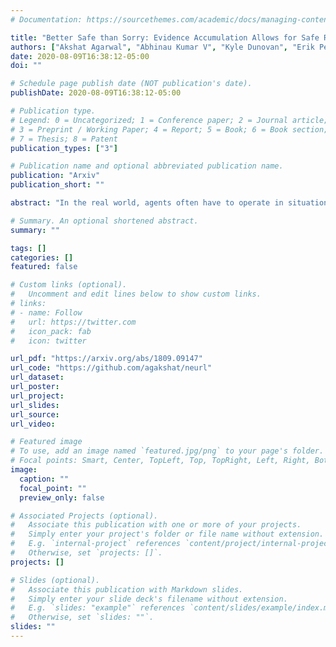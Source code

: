 ```yaml
---
# Documentation: https://sourcethemes.com/academic/docs/managing-content/

title: "Better Safe than Sorry: Evidence Accumulation Allows for Safe Reinforcement Learning"
authors: ["Akshat Agarwal", "Abhinau Kumar V", "Kyle Dunovan", "Erik Peterson", "Timothy Verstynen", "Katia Sycara"]
date: 2020-08-09T16:38:12-05:00
doi: ""

# Schedule page publish date (NOT publication's date).
publishDate: 2020-08-09T16:38:12-05:00

# Publication type.
# Legend: 0 = Uncategorized; 1 = Conference paper; 2 = Journal article;
# 3 = Preprint / Working Paper; 4 = Report; 5 = Book; 6 = Book section;
# 7 = Thesis; 8 = Patent
publication_types: ["3"]

# Publication name and optional abbreviated publication name.
publication: "Arxiv"
publication_short: ""

abstract: "In the real world, agents often have to operate in situations with incomplete information, limited sensing capabilities, and inherently stochastic environments, making individual observations incomplete and unreliable. Moreover, in many situations it is preferable to delay a decision rather than run the risk of making a bad decision. In such situations it is necessary to aggregate information before taking an action; however, most state of the art reinforcement learning (RL) algorithms are biased towards taking actions \textit{at every time step}, even if the agent is not particularly confident in its chosen action. This lack of caution can lead the agent to make critical mistakes, regardless of prior experience and acclimation to the environment. Motivated by theories of dynamic resolution of uncertainty during decision making in biological brains, we propose a simple accumulator module which accumulates evidence in favor of each possible decision, encodes uncertainty as a dynamic competition between actions, and acts on the environment only when it is sufficiently confident in the chosen action. The agent makes no decision by default, and the burden of proof to make a decision falls on the policy to accrue evidence strongly in favor of a single decision. Our results show that this accumulator module achieves near-optimal performance on a simple guessing game, far outperforming deep recurrent networks using traditional, forced action selection policies."

# Summary. An optional shortened abstract.
summary: ""

tags: []
categories: []
featured: false

# Custom links (optional).
#   Uncomment and edit lines below to show custom links.
# links:
# - name: Follow
#   url: https://twitter.com
#   icon_pack: fab
#   icon: twitter

url_pdf: "https://arxiv.org/abs/1809.09147"
url_code: "https://github.com/agakshat/neurl"
url_dataset:
url_poster:
url_project:
url_slides:
url_source:
url_video:

# Featured image
# To use, add an image named `featured.jpg/png` to your page's folder. 
# Focal points: Smart, Center, TopLeft, Top, TopRight, Left, Right, BottomLeft, Bottom, BottomRight.
image:
  caption: ""
  focal_point: ""
  preview_only: false

# Associated Projects (optional).
#   Associate this publication with one or more of your projects.
#   Simply enter your project's folder or file name without extension.
#   E.g. `internal-project` references `content/project/internal-project/index.md`.
#   Otherwise, set `projects: []`.
projects: []

# Slides (optional).
#   Associate this publication with Markdown slides.
#   Simply enter your slide deck's filename without extension.
#   E.g. `slides: "example"` references `content/slides/example/index.md`.
#   Otherwise, set `slides: ""`.
slides: ""
---
```

